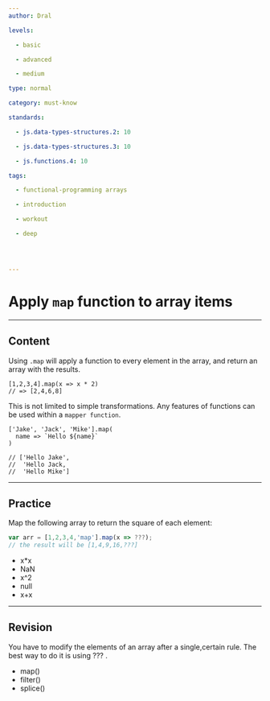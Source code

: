 ```yaml
---
author: Dral

levels:

  - basic

  - advanced

  - medium

type: normal

category: must-know

standards:

  - js.data-types-structures.2: 10

  - js.data-types-structures.3: 10

  - js.functions.4: 10

tags:

  - functional-programming arrays

  - introduction

  - workout

  - deep




---
```


# Apply `map` function to array items

---
## Content

Using `.map` will apply a function to every element in the array, and return an array with the results.  
```
[1,2,3,4].map(x => x * 2)
// => [2,4,6,8]
```


This is not limited to simple transformations.  Any features of functions can be used within a `mapper function`.

```
['Jake', 'Jack', 'Mike'].map(
  name => `Hello ${name}`
)

// ['Hello Jake',
//  'Hello Jack,
//  'Hello Mike']
```

---
## Practice

Map the following array to return the square of each element:
```javascript
var arr = [1,2,3,4,'map'].map(x => ???);
// the result will be [1,4,9,16,???]
```

* x*x
* NaN
* x^2
* null
* x+x

---
## Revision

You have to modify the elements of an array after a single,certain rule. The best way to do it is using ??? .


* map()
* filter()
* splice()

